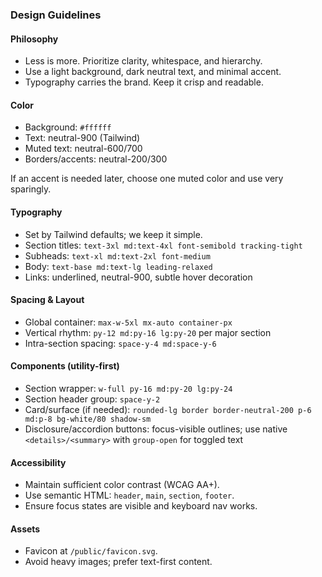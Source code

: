 ### Design Guidelines

#### Philosophy
- Less is more. Prioritize clarity, whitespace, and hierarchy.
- Use a light background, dark neutral text, and minimal accent.
- Typography carries the brand. Keep it crisp and readable.

#### Color
- Background: `#ffffff`
- Text: neutral-900 (Tailwind)
- Muted text: neutral-600/700
- Borders/accents: neutral-200/300

If an accent is needed later, choose one muted color and use very sparingly.

#### Typography
- Set by Tailwind defaults; we keep it simple.
- Section titles: `text-3xl md:text-4xl font-semibold tracking-tight`
- Subheads: `text-xl md:text-2xl font-medium`
- Body: `text-base md:text-lg leading-relaxed`
- Links: underlined, neutral-900, subtle hover decoration

#### Spacing & Layout
- Global container: `max-w-5xl mx-auto container-px`
- Vertical rhythm: `py-12 md:py-16 lg:py-20` per major section
- Intra-section spacing: `space-y-4 md:space-y-6`

#### Components (utility-first)
- Section wrapper: `w-full py-16 md:py-20 lg:py-24`
- Section header group: `space-y-2`
- Card/surface (if needed): `rounded-lg border border-neutral-200 p-6 md:p-8 bg-white/80 shadow-sm`
- Disclosure/accordion buttons: focus-visible outlines; use native `<details>/<summary>` with `group-open` for toggled text

#### Accessibility
- Maintain sufficient color contrast (WCAG AA+).
- Use semantic HTML: `header`, `main`, `section`, `footer`.
- Ensure focus states are visible and keyboard nav works.

#### Assets
- Favicon at `/public/favicon.svg`.
- Avoid heavy images; prefer text-first content.


